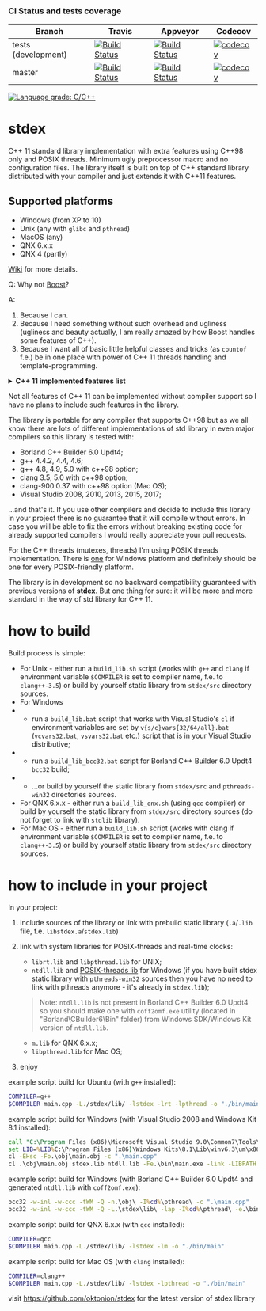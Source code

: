 ### CI Status and tests coverage

Branch   | Travis | Appveyor| Codecov
---------|--------|---------|---------
tests (development)    | [![Build Status](https://travis-ci.org/oktonion/stdex.svg?branch=tests)](https://travis-ci.org/oktonion/stdex) | [![Build Status](https://ci.appveyor.com/api/projects/status/hu8800gu31xldj25?svg=true)](https://ci.appveyor.com/project/oktonion/stdex) | [![codecov](https://codecov.io/gh/oktonion/stdex/branch/tests/graph/badge.svg)](https://codecov.io/gh/oktonion/stdex/branch/tests)
master   | [![Build Status](https://travis-ci.org/oktonion/stdex.svg?branch=master)](https://travis-ci.org/oktonion/stdex) | [![Build Status](https://ci.appveyor.com/api/projects/status/3c53qm34v1j37hy5/branch/master?svg=true)](https://ci.appveyor.com/project/oktonion/stdex-a309e/branch/master) | [![codecov](https://codecov.io/gh/oktonion/stdex/branch/tests/graph/badge.svg)](https://codecov.io/gh/oktonion/stdex)

[![Language grade: C/C++](https://img.shields.io/lgtm/grade/cpp/g/oktonion/stdex.svg?logo=lgtm&logoWidth=18)](https://lgtm.com/projects/g/oktonion/stdex/context:cpp)

# stdex

C++ 11 standard library implementation with extra features using C++98 only and POSIX threads. Minimum ugly preprocessor macro and no configuration files. The library itself is built on top of C++ standard library distributed with your compiler and just extends it with C++11 features.

## Supported platforms

* Windows (from XP to 10)
* Unix (any with `glibc` and `pthread`)
* MacOS (any)
* QNX 6.x.x
* QNX 4 (partly)

[Wiki](https://github.com/oktonion/stdex/wiki) for more details.

Q: Why not [Boost](https://github.com/boostorg)?

A:

1. Because I can.
2. Because I need something without such overhead and ugliness (ugliness and beauty actually, I am really amazed by how Boost handles some features of C++).
3. Because I want all of basic little helpful classes and tricks (as `countof` f.e.) be in one place with power of C++ 11 threads handling and template-programming.

<details>
<summary><b>C++ 11 implemented features list</b></summary>

### Language core

* **nullptr** and `stdex::nullptr_t`
* **static_assert** or `STATIC_ASSERT` macro
* **stdex_char16_t** and **stdex_char32_t** (as equivalent to **char16_t**, **char32_t**)
* **stdex_noexcept** (as partial equivalent to **noexcept**)
* `stdex_assert` macro (as equivalent to `cassert` macro)

### Utilities library

| name                 | purpose                                                                        |  implemented | is final |
|----------------------|--------------------------------------------------------------------------------|:------------:|----------|
| `<typeindex>`        | stdex::type_index                                                              | 100%         | maybe    |
| `<type_traits>`      | Compile-time type information                                                  | 70%          | no       |
| `<functional>`       | Function objects, Function invocations, Bind operations and Reference wrappers | no           | no       |
| `<chrono>`           | C++ time utilities                                                             | 100%         | yes      |
| `<initializer_list>` | stdex::initializer_list class template                                         | no and never | yes      |
| `<tuple>`            | stdex::tuple class template                                                    | no           | no       |

### Dynamic memory management

| name                 | purpose                |  implemented | is final |
|----------------------|------------------------|:------------:|----------|
| `<scoped_allocator>` | Nested allocator class | no           | maybe    |

### Numeric limits

| name                 | purpose                                                        |  implemented | is final |
|----------------------|----------------------------------------------------------------|:------------:|----------|
| `<cstdint>`          | fixed-size types and limits of other types                     | 99%          | maybe    |
| `<cinttypes>`        | formatting macros, intmax_t and uintmax_t math and conversions | no           | maybe    |

### Error handling

| name                 | purpose                                                    |  implemented | is final |
|----------------------|------------------------------------------------------------|:------------:|----------|
| `<system_error>`     | defines stdex::error_code, a platform-dependent error code | 100%         | yes      |

### Strings library

| name                 | purpose                                                 |  implemented | is final |
|----------------------|---------------------------------------------------------|:------------:|----------|
| `<cuchar>`           | C-style  Unicode character conversion functions         | no           | maybe    |
| `<string>`           | stdex::basic_string, stdex::stoi, stdex::to_string etc. | 50%          | no       |

### Containers library

| name              | purpose                                | implemented | is final |
|-------------------|----------------------------------------|:-----------:|----------|
| `<array>`         | stdex::array container                 | no          | maybe    |
| `<forward_list>`  | stdex::forward_list container          | no          | maybe    |
| `<unordered_set>` | unordered associative `set` containers | no          | maybe    |
| `<unordered_map>` | unordered associative `map` containers | no          | maybe    |

### Iterators library

| name              | purpose         | implemented | is final |
|-------------------|-----------------|:-----------:|----------|
| `<iterator>`      | Range iterators | 100%        | yes      |

### Algorithms library

| name              | purpose                           | implemented | is final |
|-------------------|-----------------------------------|:-----------:|----------|
| `<algorithm>`     | Algorithms that operate on ranges | 100%        | yes      |

### Numerics library

| name              | purpose                                     | implemented | is final |
|-------------------|---------------------------------------------|:-----------:|----------|
| `<random>`        | Random number generators and distributions  | no          | maybe    |
| `<ratio>`         | Compile-time rational arithmetic            | 99%         | maybe    |
| `<cfenv>`         | Floating-point environment access functions | no          | maybe    |

### Input/output library

| name              | purpose                                                                                                                | implemented | is final |
|-------------------|------------------------------------------------------------------------------------------------------------------------|:-----------:|----------|
| `<sstream>`       | stdex::basic_stringstream, stdex::basic_istringstream, stdex::basic_ostringstream class templates and several typedefs | 30%         | maybe    |

### Regular Expressions library

| name              | purpose                                                                    | implemented | is final |
|-------------------|----------------------------------------------------------------------------|:-----------:|----------|
| `<regex>`         | Classes, algorithms and iterators to support regular expression processing | no          | maybe    |

### Atomic Operations library

| name              | purpose                   | implemented | is final |
|-------------------|---------------------------|:-----------:|----------|
| `<atomic>`        | Atomic operations library | no          | no       |

### Thread support library

| name                   | purpose                                       | implemented | is final |
|------------------------|-----------------------------------------------|:-----------:|----------|
| `<thread>`             | stdex::thread class and  supporting functions | 90%         | no       |
| `<mutex>`              | mutual exclusion primitives                   | 100%        | yes      |
| `<future>`             | primitives for asynchronous computations      | no          | maybe    |
| `<condition_variable>` | thread waiting conditions                     | 100%        | yes      |

</details>

Not all features of C++ 11 can be implemented without compiler support so I have no plans to include such features in the library.

The library is portable for any compiler that supports C++98 but as we all know there are lots of different implementations of std library in even major compilers so this library is tested with:

* Borland C++ Builder 6.0 Updt4;
* g++ 4.4.2, 4.4, 4.6;
* g++ 4.8, 4.9, 5.0 with c++98 option;
* clang 3.5, 5.0 with c++98 option;
* clang-900.0.37 with c++98 option (Mac OS);
* Visual Studio 2008, 2010, 2013, 2015, 2017;

...and that's it. If you use other compilers and decide to include this library in your project there is no guarantee that it will compile without errors. In case you will be able to fix the errors without breaking existing code for already supported compilers I would really appreciate your pull requests.

For the C++ threads (mutexes, threads) I'm using POSIX threads implementation. There is [one](https://github.com/oktonion/pthread-win32 "I'm using this implementation") for Windows platform and definitely should be one for every POSIX-friendly platform.

The library is in development so no backward compatibility guaranteed with previous versions of **stdex**. But one thing for sure: it will be more and more standard in the way of std library for C++ 11.

# how to build

Build process is simple:

* For Unix - either run a `build_lib.sh` script (works with `g++` and `clang` if environment variable `$COMPILER` is set to compiler name, f.e. to `clang++-3.5`) or build by yourself static library from `stdex/src` directory sources.
* For Windows
* * run a `build_lib.bat` script that works with Visual Studio's `cl` if environment variables are set by `v{s/c}vars{32/64/all}.bat` (`vcvars32.bat`, `vsvars32.bat` etc.) script that is in your Visual Studio distributive;
* * run a `build_lib_bcc32.bat` script for Borland C++ Builder 6.0 Updt4 `bcc32` build;
* * ...or build by yourself the static library from `stdex/src` and `pthreads-win32` directories sources.
* For QNX 6.x.x - either run a `build_lib_qnx.sh` (using `qcc` compiler) or build by yourself the static library from `stdex/src` directory sources (do not forget to link with `stdlib` library).
* For Mac OS - either run a `build_lib.sh` script (works with clang if environment variable `$COMPILER` is set to compiler name, f.e. to `clang++-3.5`) or build by yourself static library from `stdex/src` directory sources.

# how to include in your project

In your project:

1. include sources of the library or link with prebuild static library (`.a`/`.lib` file, f.e. `libstdex.a`/`stdex.lib`)
2. link with system libraries for POSIX-threads and real-time clocks:

    * `librt.lib` and `libpthread.lib` for UNIX;
    * `ntdll.lib` and [POSIX-threads lib](https://github.com/oktonion/pthread-win32 "I'm using this implementation") for Windows (if you have built stdex static library with `pthreads-win32` sources then you have no need to link with pthreads anymore - it's already in `stdex.lib`);
    > Note: `ntdll.lib` is not present in Borland C++ Builder 6.0 Updt4 so you should make one with `coff2omf.exe` utility (located in "Borland\CBuilder6\Bin" folder) from Windows SDK/Windows Kit version of `ntdll.lib`.
    * `m.lib` for QNX 6.x.x;
    * `libpthread.lib` for Mac OS;

3. enjoy

example script build for Ubuntu (with `g++` installed):

```sh
COMPILER=g++
$COMPILER main.cpp -L./stdex/lib/ -lstdex -lrt -lpthread -o "./bin/main"
```

example script build for Windows (with Visual Studio 2008 and Windows Kit 8.1 installed):

```bat
call "C:\Program Files (x86)\Microsoft Visual Studio 9.0\Common7\Tools\vsvars32.bat"
set LIB=%LIB%C:\Program Files (x86)\Windows Kits\8.1\Lib\winv6.3\um\x86\;
cl -EHsc -Fo.\obj\main.obj -c ".\main.cpp"
cl .\obj\main.obj stdex.lib ntdll.lib -Fe.\bin\main.exe -link -LIBPATH:.\stdex\lib
```

example script build for Windows (with Borland C++ Builder 6.0 Updt4 and generated `ntdll.lib` with `coff2omf.exe`):

```bat
bcc32 -w-inl -w-ccc -tWM -Q -n.\obj\ -I%cd%\pthread\ -c ".\main.cpp"
bcc32 -w-inl -w-ccc -tWM -Q -L.\stdex\lib\ -lap -I%cd%\pthread\ -e.\bin\main.exe stdex.lib cw32mt.lib ntdll.lib .\obj\main.obj
```

example script build for QNX 6.x.x (with `qcc` installed):

```sh
COMPILER=qcc
$COMPILER main.cpp -L./stdex/lib/ -lstdex -lm -o "./bin/main"
```

example script build for Mac OS (with `clang` installed):

```sh
COMPILER=clang++
$COMPILER main.cpp -L./stdex/lib/ -lstdex -lpthread -o "./bin/main"
```

visit https://github.com/oktonion/stdex for the latest version of stdex library

